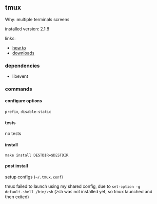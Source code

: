 ## tmux

Why: multiple terminals screens

installed version: 2.1.8

links:

- [how to](https://github.com/tmux/tmux)
- [downloads](https://github.com/tmux/tmux/releases)

### dependencies

- libevent

### commands

#### configure options

`prefix`, `disable-static`

#### tests

no tests

#### install

`make install DESTDIR=$DESTDIR`

#### post install

setup configs (`~/.tmux.conf`)

tmux failed to launch using my shared config, due to `set-option -g default-shell /bin/zsh` (zsh was not installed yet, so tmux launched and then exited)
